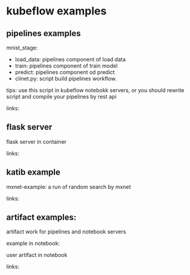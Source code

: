 # kubeflow examples

## pipelines examples
mnist_stage:
- load_data: pipelines component of load data
- train: pipelines component of train model
- predict: pipelines component od predict
- clinet.py: script build pipelines workflow.

tips: use this script in kubeflow notebokk servers, or you should rewrite script and compile your pipelines by rest api

links:

## flask server
flask server in container

links:

## katib example
mxnet-example:
a run of random search by mxnet

links:

## artifact examples:
artifact work for pipelines and notebook servers

example in notebook:

user artifact in notebook

links:
